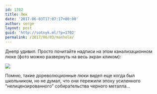 ```yaml
---
id: 1702
title: Люк
date: '2017-06-03T17:07:17+00:00'
author: serge
layout: post
guid: 'http://sotnyk.ml/?p=1702'
permalink: /2017/06/03/manhole/
---
```


Днепр удивил. Просто почитайте надписи на этом канализационном люке (фото можно развернуть на весь экран кликом):

[![](http://localhost/wp-content/uploads/2017/06/manhole-1024x973.jpg)](http://localhost/wp-content/uploads/2017/06/manhole.jpg)

Помню, такие дореволюционные люки видел еще когда был школьником, но не думал, что они пережили эпоху усиленного “нелицензированного” собирательства черного металла…